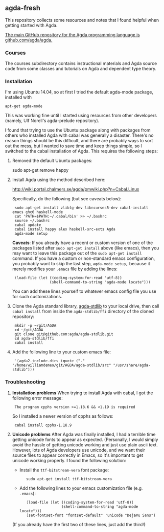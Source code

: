 ## agda-fresh

This repository collects some resources and notes that I found helpful when
getting started with Agda.

[The main GitHub repository for the Agda programming language is github.com/agda/agda.](https://github.com/agda/agda)

### Courses
The courses subdirectory contains instructional materials and Agda source code
from some classes and tutorials on Agda and dependent type theory.

### Installation
I'm using Ubuntu 14.04, so at first I tried the default agda-mode package,
installed with

    apt-get agda-mode

This was working fine until I started using resources from other developers
(namely, Ulf Norell's agda-prelude repository).

I found that trying to use the Ubuntu package along with packages from others
who installed Agda with cabal was generally a disaster.  There's no reason
things should be this difficult, and there are probably ways to sort out the
mess, but I wanted to save time and keep things simple, so I switched to
the cabal installation of Agda. This requires the following steps:

1. Removed the default Ubuntu packages:

    sudo apt-get remove happy

2. Install Agda using the method described here:

   http://wiki.portal.chalmers.se/agda/pmwiki.php?n=Cabal.Linux

   Specifically, do the following (but see caveats below):

        sudo apt-get install zliblg-dev libncurses5-dev cabal-install emacs ghc6 haskell-mode
    	cat 'PATH=$PATH:~/.cabal/bin' >> ~/.bashrc
    	source ~/.bashrc
    	cabal update
    	cabal install happy alex haskell-src-exts Agda
    	agda-mode setup

   **Caveats**: If you already have a recent or custom version of one of the
   packages listed after `sudo apt-get install` above (like emacs), then you may
   want to leave this package out of the `sudo apt-get install` command.
   If you have a custom or non-standard emacs configuration, you probably want
   to skip the last step, `agda-mode setup,` because it merely modifies your
   `.emacs` file by adding the lines: 

        (load-file (let ((coding-system-for-read 'utf-8))
                        (shell-command-to-string "agda-mode locate")))

   You can add these lines yourself to whatever emacs config file you use for
   such customizations.

3. Clone the Agda standard library, [agda-stdlib](https://github.com/agda/agda-stdlib)
   to your local drive, then call `cabal install` from inside the
   `agda-stdlib/ffi` directory of the cloned repository:

        mkdir -p ~/git/AGDA
        cd ~/git/AGDA
        git clone git@github.com:agda/agda-stdlib.git
		cd agda-stdlib/ffi
		cabal install

4. Add the following line to your custom emacs file:

        '(agda2-include-dirs (quote ("." "/home/williamdemeo/git/AGDA/agda-stdlib/src" "/usr/share/agda-stdlib")))


### Troubleshooting

1. **Installation problems** When trying to install Agda with cabal, I got the
   following error message:
   
        The program cpphs version >=1.18.6 && <1.19 is required

   So I installed a newer version of cpphs as follows:

        cabal install cpphs-1.18.9

2. **Unicode problems** After Agda was finally installed, I had a terrible time
   getting unicode fonts to appear as expected.  (Personally, I would simply
   avoid the hassle of getting unicode working and just use plain ascii
   text. However, lots of Agda developers use unicode, and we want their source
   files to appear correctly in Emacs, so it's important to get unicode working
   properly. I found the following solution: 

   - Install the `ttf-bitstream-vera` font package:

            sudo apt-get install ttf-bitstream-vera

   - Add the following lines to your emacs customization file (e.g. `.emacs`):

            (load-file (let ((coding-system-for-read 'utf-8))
                            (shell-command-to-string "agda-mode locate")))
            (set-fontset-font "fontset-default" 'unicode "DejaVu Sans")

   (If you already have the first two of these lines, just add the third!)
   
